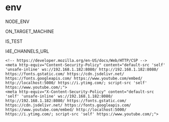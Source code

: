 # env
NODE_ENV

ON_TARGET_MACHINE

IS_TEST

I4E_CHANNELS_URL


    <!-- https://developer.mozilla.org/en-US/docs/Web/HTTP/CSP -->
    <meta http-equiv="Content-Security-Policy" content="default-src 'self' 'unsafe-inline' ws://192.168.1.182:8080/ http://192.168.1.182:8080/ https://fonts.gstatic.com/ https://cdn.jsdelivr.net/ https://fonts.googleapis.com/ https://www.youtube.com/embed/ http://localhost:5000/ https://i.ytimg.com/; script-src 'self' https://www.youtube.com/;">
    <meta http-equiv="X-Content-Security-Policy" content="default-src 'self' 'unsafe-inline' ws://192.168.1.182:8080/ http://192.168.1.182:8080/ https://fonts.gstatic.com/ https://cdn.jsdelivr.net/ https://fonts.googleapis.com/ https://www.youtube.com/embed/ http://localhost:5000/ https://i.ytimg.com/; script-src 'self' https://www.youtube.com/;">

